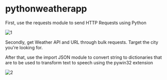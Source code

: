 # pythonweatherapp

First, use the requests module to send HTTP Requests using Python

![1](https://github.com/PrajwalDeula/pythonweatherapp/assets/69007189/6abca793-f7b4-4ce4-9e72-90da2ce989ec)

Secondly, get Weather API and URL through bulk requests. Target the city you're looking for.

After that, use the import JSON module to convert string to dictionaries that are to be used to transform text to speech using the pywin32 extension


![2](https://github.com/PrajwalDeula/pythonweatherapp/assets/69007189/e1130ebf-0f06-4411-88da-e764a3eebcb9)

